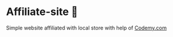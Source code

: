 # Affiliate-site :money_mouth_face:                                                           
Simple website affiliated with local store
 with help of <a href="http://johnelder.com/">Codemy.com</a>
